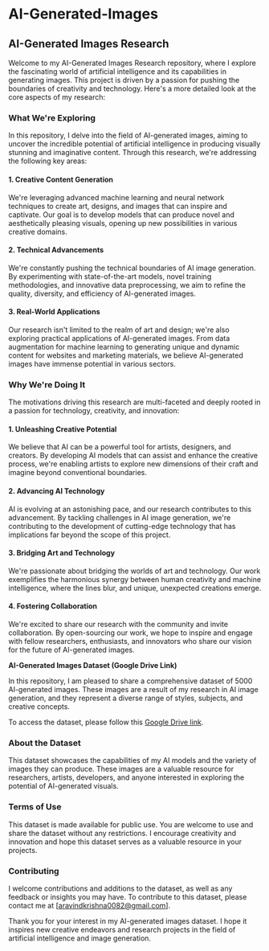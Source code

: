 # AI-Generated-Images

## AI-Generated Images Research

Welcome to my AI-Generated Images Research repository, where I explore the fascinating world of artificial intelligence and its capabilities in generating images. This project is driven by a passion for pushing the boundaries of creativity and technology. Here's a more detailed look at the core aspects of my research:

### What We're Exploring

In this repository, I delve into the field of AI-generated images, aiming to uncover the incredible potential of artificial intelligence in producing visually stunning and imaginative content. Through this research, we're addressing the following key areas:

#### 1. Creative Content Generation

We're leveraging advanced machine learning and neural network techniques to create art, designs, and images that can inspire and captivate. Our goal is to develop models that can produce novel and aesthetically pleasing visuals, opening up new possibilities in various creative domains.

#### 2. Technical Advancements

We're constantly pushing the technical boundaries of AI image generation. By experimenting with state-of-the-art models, novel training methodologies, and innovative data preprocessing, we aim to refine the quality, diversity, and efficiency of AI-generated images.

#### 3. Real-World Applications

Our research isn't limited to the realm of art and design; we're also exploring practical applications of AI-generated images. From data augmentation for machine learning to generating unique and dynamic content for websites and marketing materials, we believe AI-generated images have immense potential in various sectors.

### Why We're Doing It

The motivations driving this research are multi-faceted and deeply rooted in a passion for technology, creativity, and innovation:

#### 1. Unleashing Creative Potential

We believe that AI can be a powerful tool for artists, designers, and creators. By developing AI models that can assist and enhance the creative process, we're enabling artists to explore new dimensions of their craft and imagine beyond conventional boundaries.

#### 2. Advancing AI Technology

AI is evolving at an astonishing pace, and our research contributes to this advancement. By tackling challenges in AI image generation, we're contributing to the development of cutting-edge technology that has implications far beyond the scope of this project.

#### 3. Bridging Art and Technology

We're passionate about bridging the worlds of art and technology. Our work exemplifies the harmonious synergy between human creativity and machine intelligence, where the lines blur, and unique, unexpected creations emerge.

#### 4. Fostering Collaboration

We're excited to share our research with the community and invite collaboration. By open-sourcing our work, we hope to inspire and engage with fellow researchers, enthusiasts, and innovators who share our vision for the future of AI-generated images.

**AI-Generated Images Dataset (Google Drive Link)**

In this repository, I am pleased to share a comprehensive dataset of 5000 AI-generated images. These images are a result of my research in AI image generation, and they represent a diverse range of styles, subjects, and creative concepts.

To access the dataset, please follow this [Google Drive link]((https://drive.google.com/drive/folders/1vk4BqC6YU7qSs2eOnr3wF8662e2hHOIw?usp=share_link)).

### About the Dataset

This dataset showcases the capabilities of my AI models and the variety of images they can produce. These images are a valuable resource for researchers, artists, developers, and anyone interested in exploring the potential of AI-generated visuals.

### Terms of Use

This dataset is made available for public use. You are welcome to use and share the dataset without any restrictions. I encourage creativity and innovation and hope this dataset serves as a valuable resource in your projects.

### Contributing

I welcome contributions and additions to the dataset, as well as any feedback or insights you may have. To contribute to this dataset, please contact me at [aravindkrishna0082@gmail.com].

Thank you for your interest in my AI-generated images dataset. I hope it inspires new creative endeavors and research projects in the field of artificial intelligence and image generation.
